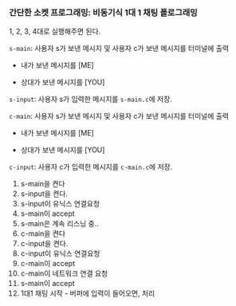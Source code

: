 ### 간단한 소켓 프로그래밍: 비동기식 1대 1 채팅 플로그래밍

1, 2, 3, 4대로 실행해주면 된다.

`s-main`: 사용자 s가 보낸 메시지 및 사용자 c가 보낸 메시지를 터미널에 출력
- 내가 보낸 메시지를 [ME]

- 상대가 보낸 메시지를 [YOU]

`s-input`: 사용자 s가 입력한 메시지를 `s-main.c`에 저장.

`c-main`: 사용자 s가 보낸 메시지 및 사용자 c가 보낸 메시지를 터미널에 출력

- 내가 보낸 메시지를 [ME]

- 상대가 보낸 메시지를 [YOU]

`c-input`: 사용자 c가 입력한 메시지를 `c-main.c`에 저장.

1. s-main을 켠다
2. s-input을 켠다.
3. s-input이 유닉스 연결요청
4. s-main이 accept
5. s-main은 계속 리스닝 중..
6. c-main을 켠다
7. c-input을 켠다.
8. c-input이 유닉스 연결요청
9. c-main이 accept
10. c-main이 네트워크 연결 요청
11. s-main이 accept
12. 1대1 채팅 시작 - 버퍼에 입력이 들어오면, 처리